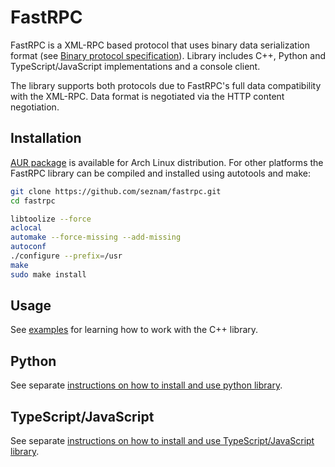 # FastRPC

FastRPC is a XML-RPC based protocol that uses binary data serialization format (see [Binary protocol specification](https://github.com/seznam/fastrpc/wiki/FastRPC-binary-protocol-specification)).
Library includes C++, Python and TypeScript/JavaScript implementations and a console client.

The library supports both protocols due to FastRPC's full data compatibility
with the XML-RPC. Data format is negotiated via the HTTP content negotiation.

## Installation

[AUR package](https://aur.archlinux.org/packages/fastrpc-git) is available for Arch Linux distribution. For other platforms the FastRPC library can be compiled and installed using autotools and make:

```bash
git clone https://github.com/seznam/fastrpc.git
cd fastrpc

libtoolize --force
aclocal
automake --force-missing --add-missing
autoconf
./configure --prefix=/usr
make
sudo make install
```

## Usage

See [examples](https://github.com/seznam/fastrpc/tree/master/example) for learning how to work with the C++ library.

## Python

See separate [instructions on how to install and use python library](python/README.md).

## TypeScript/JavaScript

See separate [instructions on how to install and use TypeScript/JavaScript library](typescript/README.md).

